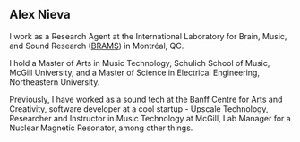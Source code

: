 ## Alex Nieva

I work as a Research Agent at the International Laboratory for Brain, Music, and Sound Research ([BRAMS](https://brams.org/)) in Montréal, QC. 

I hold a Master of Arts in Music Technology, Schulich School of Music, McGill University, and a Master of Science in Electrical Engineering, Northeastern University.

Previously, I have worked as a sound tech at the Banff Centre for Arts and Creativity, software developer at a cool startup - Upscale Technology, Researcher and Instructor in Music Technology at McGill, Lab Manager for a Nuclear Magnetic Resonator, among other things.

